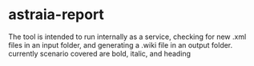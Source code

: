 # astraia-report
The tool is intended to run internally as a service, checking for new .xml files in an input folder, and generating  a .wiki file in an output folder. currently scenario covered are bold, italic, and heading
